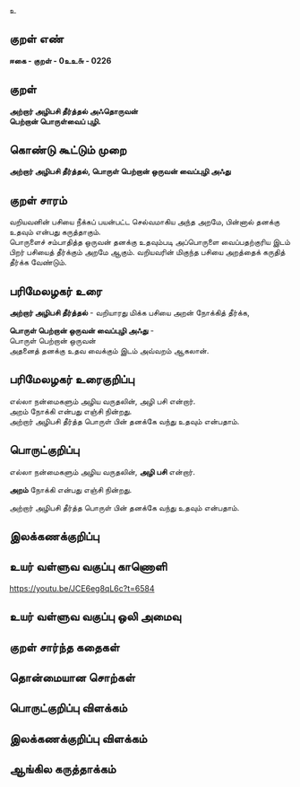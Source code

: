 உ

## குறள் எண் 

**ஈகை - குறள் - 0உஉ௬ - 0226**  

## குறள் 

**அற்றார் அழிபசி தீர்த்தல் அஃதொருவன்  
பெற்றான் பொருள்வைப் புழி.** 

## கொண்டு கூட்டும் முறை

**அற்றார் அழிபசி தீர்த்தல், பொருள் பெற்றான் ஒருவன் வைப்புழி அஃது**

## குறள் சாரம் 

வறியவனின் பசியை நீக்கப் பயன்பட்ட செல்வமாகிய அந்த அறமே, பின்னால் தனக்கு உதவும் என்பது கருத்தாகும்.  
பொருளைச் சம்பாதித்த ஒருவன் தனக்கு உதவும்படி அப்பொருளை வைப்பதற்குரிய இடம் பிறர் பசியைத் தீர்க்கும் அறமே ஆகும். வறியவரின் மிகுந்த பசியை அறத்தைக் கருதித் தீர்க்க வேண்டும்.

## பரிமேலழகர் உரை

**அற்றார் அழிபசி தீர்த்தல்** - வறியாரது மிக்க பசியை அறன் நோக்கித் தீர்க்க,  

**பொருள் பெற்றான் ஒருவன் வைப்புழி அஃது** -  
பொருள் பெற்றான் ஒருவன்  
அதனைத் தனக்கு உதவ வைக்கும் இடம் அவ்வறம் ஆகலான். 

## பரிமேலழகர் உரைகுறிப்பு   

எல்லா நன்மைகளும் அழிய வருதலின், அழி பசி என்றார்.  
அறம் நோக்கி என்பது எஞ்சி நின்றது.  
அற்றார் அழிபசி தீர்த்த பொருள் பின் தனக்கே வந்து உதவும் என்பதாம்.  

## பொருட்குறிப்பு 

எல்லா நன்மைகளும் அழிய வருதலின், **அழி பசி** என்றார்.  

**அறம்** நோக்கி என்பது எஞ்சி நின்றது.  

அற்றார் அழிபசி தீர்த்த பொருள் பின் தனக்கே வந்து உதவும் என்பதாம்.  

## இலக்கணக்குறிப்பு  


## உயர் வள்ளுவ வகுப்பு காணொளி

https://youtu.be/JCE6eg8qL6c?t=6584

## உயர் வள்ளுவ வகுப்பு ஒலி அமைவு 

 
## குறள் சார்ந்த கதைகள் 


## தொன்மையான சொற்கள்


## பொருட்குறிப்பு விளக்கம்


## இலக்கணக்குறிப்பு விளக்கம்


## ஆங்கில கருத்தாக்கம் 


